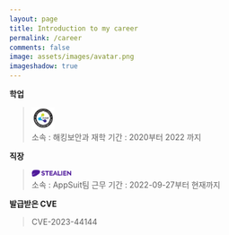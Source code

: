 ```yaml
---
layout: page
title: Introduction to my career
permalink: /career
comments: false
image: assets/images/avatar.png
imageshadow: true
---
```


**학업**<br/>
> <img src="/assets/images/hansei_logo.png" width="40px" alt="Hansei Logo"><br/>
> 소속 : 해킹보안과
> 재학 기간 : 2020부터 2022 까지

**직장**<br/>
> <img src="/assets/images/stealien_logo.png" width="70px" alt="Stealien Logo"><br/>
> 소속 : AppSuit팀
> 근무 기간 : 2022-09-27부터 현재까지

**발급받은 CVE**<br/>
> CVE-2023-44144 


